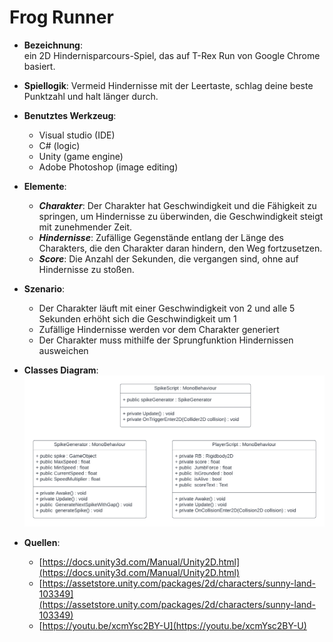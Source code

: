 # Frog Runner

- **Bezeichnung**:  
    ein 2D Hindernisparcours-Spiel, das auf T-Rex Run von Google Chrome basiert.
- **Spiellogik**:  Vermeid Hindernisse mit der Leertaste, schlag deine beste Punktzahl und halt länger durch.
    
- **Benutztes Werkzeug**:
	-   Visual studio (IDE)
	-   C# (logic)
	-   Unity (game engine)
	-   Adobe Photoshop (image editing)

- **Elemente**:
	-   ***Charakter***: Der Charakter hat Geschwindigkeit und die Fähigkeit zu springen, um Hindernisse zu überwinden, die Geschwindigkeit steigt mit zunehmender Zeit.
	-   ***Hindernisse***: Zufällige Gegenstände entlang der Länge des Charakters, die den Charakter daran hindern, den Weg fortzusetzen.
	-   ***Score***: Die Anzahl der Sekunden, die vergangen sind, ohne auf Hindernisse zu stoßen.

-   **Szenario**:

	-   Der Charakter läuft mit einer Geschwindigkeit von 2 und alle 5 Sekunden erhöht sich die Geschwindigkeit um 1
	-   Zufällige Hindernisse werden vor dem Charakter generiert
	-   Der Charakter muss mithilfe der Sprungfunktion Hindernissen ausweichen

-   **Classes Diagram**:
![Alt text](/doc/images/Classes.uml.png?raw=true "Classes Diagram")

-   **Quellen**:

	-   [https://docs.unity3d.com/Manual/Unity2D.html](https://docs.unity3d.com/Manual/Unity2D.html)
	-   [https://assetstore.unity.com/packages/2d/characters/sunny-land-103349](https://assetstore.unity.com/packages/2d/characters/sunny-land-103349)
	-   [https://youtu.be/xcmYsc2BY-U](https://youtu.be/xcmYsc2BY-U)
